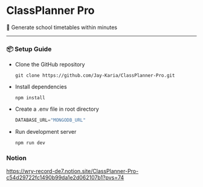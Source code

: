 # ClassPlanner Pro
📅 Generate school timetables within minutes

---

### 📦 Setup Guide
- Clone the GitHub repository
  ```
  git clone https://github.com/Jay-Karia/ClassPlanner-Pro.git
  ```
- Install dependencies
  ```
  npm install
  ```
- Create a .env file in root directory
  ``` js
  DATABASE_URL="MONGODB_URL"
  ```
- Run development server
  ```
  npm run dev
  ```

### Notion
https://wry-record-de7.notion.site/ClassPlanner-Pro-c54d29722fc1490b99da1e2d062107b1?pvs=74
